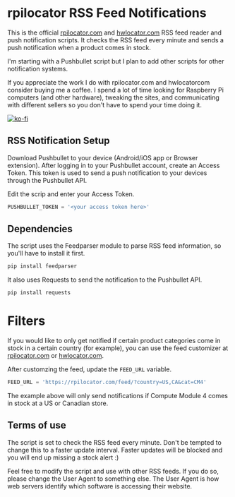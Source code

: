 # rpilocator RSS Feed Notifications

This is the official <a href="https://rpilocator.com" target="_blank">rpilocator.com</a> and <a href="https://hwlocator.com" target="_blank">hwlocator.com</a> RSS feed reader and push notification scripts. It checks the RSS feed every minute and sends a push notification when a product comes in stock.

I'm starting with a Pushbullet script but I plan to add other scripts for other notification systems.

If you appreciate the work I do with rpilocator.com and hwlocatorcom consider buying me a coffee. I spend a lot of time looking for Raspberry Pi computers (and other hardware), tweaking the sites, and communicating with different sellers so you don't have to spend your time doing it.

[![ko-fi](https://ko-fi.com/img/githubbutton_sm.svg)](https://ko-fi.com/J3J6BINRX)

## RSS Notification Setup

Download Pushbullet to your device (Android/iOS app or Browser extension). After logging in to your Pushbullet account, create an Access Token. This token is used to send a push notification to your devices through the Pushbullet API.

Edit the scrip and enter your Access Token.

```python
PUSHBULLET_TOKEN = '<your access token here>'
```

## Dependencies

The script uses the Feedparser module to parse RSS feed information, so you'll have to install it first.

```python
pip install feedparser
```

It also uses Requests to send the notification to the Pushbullet API.

```python
pip install requests
```

# Filters

If you would like to only get notified if certain product categories come in stock in a certain country (for example), you can use the feed customizer at <a href="https://rpilocator.com/about.cfm" target="_blank">rpilocator.com</a> or <a href="https://hwlocator.com/about.cfm" target="_blank">hwlocator.com</a>.

After customzing the feed, update the ```FEED_URL``` variable.

```python
FEED_URL = 'https://rpilocator.com/feed/?country=US,CA&cat=CM4'

```

The example above will only send notifications if Compute Module 4 comes in stock at a US or Canadian store.

## Terms of use

The script is set to check the RSS feed every minute. Don't be tempted to change this to a faster update interval. Faster updates will be blocked and you
will end up missing a stock alert :)

Feel free to modify the script and use with other RSS feeds. If you do so, please change the User Agent to something else. The User Agent is how web servers
identify which software is accessing their website.



